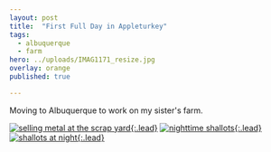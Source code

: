 ```yaml
---
layout: post
title:  "First Full Day in Appleturkey"
tags:
  - albuquerque
  - farm
hero: ../uploads/IMAG1171_resize.jpg
overlay: orange
published: true

---
```


Moving to Albuquerque to work on my sister's farm.

[![selling metal at the scrap yard](../uploads/IMAG1171_resize.jpg){:.lead}](../uploads/IMAG1171.jpg)
[![nighttime shallots](../uploads/IMAG1185_resize.jpg){:.lead}](../uploads/IMAG1185.jpg)
[![shallots at night](../uploads/IMAG1179_resize.jpg){:.lead}](../uploads/IMAG1179.jpg)